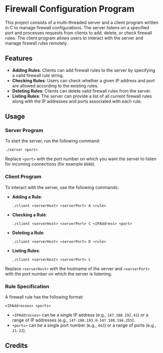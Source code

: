 # Firewall Configuration Program

This project consists of a multi-threaded server and a client program written in C to manage firewall configurations. 
The server listens on a specified port and processes requests from clients to add, delete, or check firewall rules. 
The client program allows users to interact with the server and manage firewall rules remotely.

## Features

- **Adding Rules**: Clients can add firewall rules to the server by specifying a valid firewall rule string.
- **Checking Rules**: Users can check whether a given IP address and port are allowed according to the existing rules.
- **Deleting Rules**: Clients can delete valid firewall rules from the server.
- **Listing Rules**: The server can provide a list of all current firewall rules along with the IP addresses and ports associated with each rule.

## Usage

### Server Program

To start the server, run the following command:

```
./server <port>
```

Replace `<port>` with the port number on which you want the server to listen for incoming connections (for example `8080`).

### Client Program

To interact with the server, use the following commands:

- **Adding a Rule**:
  ```
  ./client <serverHost> <serverPort> A <rule>
  ```

- **Checking a Rule**:
  ```
  ./client <serverHost> <serverPort> C <IPAddress> <port>
  ```

- **Deleting a Rule**:
  ```
  ./client <serverHost> <serverPort> D <rule>
  ```

- **Listing Rules**:
  ```
  ./client <serverHost> <serverPort> L
  ```

Replace `<serverHost>` with the hostname of the server and `<serverPort>` with the port number on which the server is listening.

### Rule Specification

A firewall rule has the following format:

```
<IPAddresses> <ports>
```

- `<IPAddresses>` can be a single IP address (e.g., `147.188.192.41`) or a range of IP addresses (e.g., `147.188.193.0-147.188.194.255`).
- `<ports>` can be a single port number (e.g., `443`) or a range of ports (e.g., `21-22`).

## Credits

